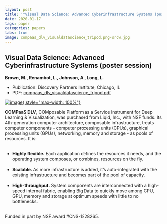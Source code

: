 ```yaml
---
layout: post
title: '"Visual Data Science: Advanced Cyberinfrastructure Systems (poster session)"'
date: 2020-01-17
tags: paper
categories: papers
tabs: true
image: compaas_dlv_visualdatascience_tripod.png-srcw.jpg
---
```


## Visual Data Science: Advanced Cyberinfrastructure Systems (poster session)
**Brown, M., Renambot, L., Johnson, A., Long, L.**
- Publication: Discovery Partners Institute, Chicago, IL
- PDF: [compaas_dlv_visualdatascience_tripod.pdf](/documents/compaas_dlv_visualdatascience_tripod.pdf)


[![image](https://www.evl.uic.edu/output/originals/compaas_dlv_visualdatascience_tripod.png-srcw.jpg){:style="max-width: 100%"}](https://www.evl.uic.edu/output/originals/compaas_dlv_visualdatascience_tripod.png-srcw.jpg)

<strong>COMPaaS DLV</strong>, COMposable Platform as a Service Instrument for Deep Learning & Visualization, was purchased from Liqid, Inc., with NSF funds.  Its 4th-generation computer architecture, composable infrastructure, treats computer components - computer processing units (CPUs), graphical processing units (GPUs), networking, memory and storage - as pools of resources.  It is:<br><br>
<ul><li><strong>Highly flexible.</strong>  Each application defines the resources it needs, and the operating system composes, or combines, resources on the fly.</li><br>
<li><strong>Scalable. </strong>  As more infrastructure is added, it’s auto-integrated with the existing infrastructure and becomes part of the pool of capacity.</li><br>
<li><strong>High-throughput.</strong>  System components are interconnected with a high-speed internal fabric, enabling Big Data to quickly move among CPU, GPU, memory and storage at optimum speeds with little to no bottlenecks.</ul></li><br>
Funded in part by NSF award #CNS-1828265.